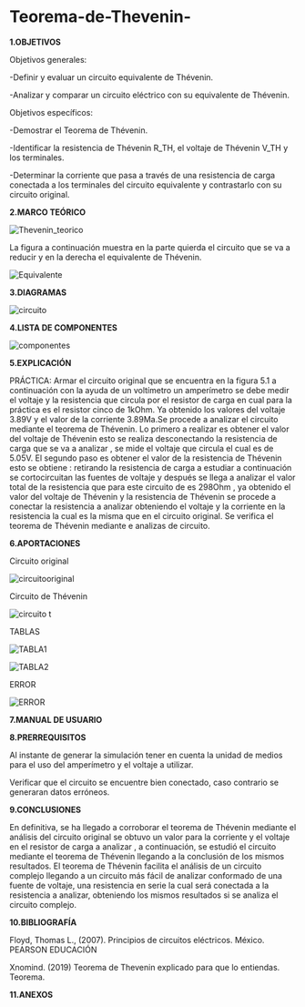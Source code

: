 # Teorema-de-Thevenin-
**1.OBJETIVOS**

Objetivos generales:

-Definir y evaluar un circuito equivalente de Thévenin.

-Analizar y comparar un circuito eléctrico con su equivalente de Thévenin. 

Objetivos específicos:

-Demostrar el Teorema de Thévenin. 
  
-Identificar la resistencia de Thévenin R_TH, el voltaje de Thévenin  V_TH y los terminales. 
  
-Determinar la corriente que pasa a través de una resistencia de carga conectada a los terminales del circuito equivalente y contrastarlo con su circuito original.

**2.MARCO TEÓRICO**

![Thevenin_teorico](https://github.com/Katherine01-Arevalo/Teorema-de-Thevenin-/blob/main/img/Thevenin_teorico.png)

La figura a continuación muestra en la parte quierda el circuito que se va a reducir y en la derecha el equivalente de Thévenin.

![Equivalente](https://github.com/Katherine01-Arevalo/Teorema-de-Thevenin-/blob/main/img/Thevenin_equivalent.png)

**3.DIAGRAMAS**

![circuito](https://github.com/Katherine01-Arevalo/Teorema-de-Thevenin-/blob/main/img/circuito%20L5.png)

**4.LISTA DE COMPONENTES**

![componentes](https://github.com/Katherine01-Arevalo/Teorema-de-Thevenin-/blob/main/img/components.png)

**5.EXPLICACIÓN**

PRÁCTICA:
Armar el circuito original que se encuentra en la figura 5.1 a continuación con la ayuda de un voltímetro un amperímetro se  debe medir el voltaje y la resistencia que circula por el resistor de carga  en cual para la práctica es el resistor cinco de 1kOhm. Ya obtenido los valores del voltaje 3.89V y el valor de la corriente 3.89Ma.Se  procede a analizar el circuito mediante el teorema de Thévenin.
Lo primero a realizar es obtener el valor  del voltaje de Thévenin esto se realiza desconectando la resistencia de carga que se va a analizar , se mide el voltaje que circula el cual es de 5.05V. El segundo paso es obtener el valor de la resistencia de Thévenin esto se obtiene  : retirando la resistencia de carga a estudiar a continuación se cortocircuitan las fuentes de voltaje y después se llega a analizar el valor total de la resistencia que para este circuito de es 298Ohm ,  ya obtenido el valor del voltaje de Thévenin y la resistencia de Thévenin se procede a conectar  la resistencia a analizar  obteniendo el voltaje y la corriente en  la resistencia la cual es la misma que en el circuito original.
Se verifica el teorema de Thévenin   mediante e analizas de circuito.

**6.APORTACIONES**

Circuito original 

![circuitooriginal](https://github.com/Katherine01-Arevalo/Teorema-de-Thevenin-/blob/main/img/simulacion%20origina%C2%B4l.png)

Circuito de Thévenin 

![circuito t](https://github.com/Katherine01-Arevalo/Teorema-de-Thevenin-/blob/main/img/simulacion%205.png)

TABLAS 

![TABLA1](https://github.com/Katherine01-Arevalo/Teorema-de-Thevenin-/blob/main/img/tabla1.png)

![TABLA2](https://github.com/Katherine01-Arevalo/Teorema-de-Thevenin-/blob/main/img/tabla2.png)

ERROR 

![ERROR](https://github.com/Katherine01-Arevalo/Teorema-de-Thevenin-/blob/main/img/errores%20L5.png)


**7.MANUAL DE USUARIO**

**8.PRERREQUISITOS**

Al instante de generar la simulación tener en cuenta la unidad de medios para el uso del amperímetro y el voltaje a utilizar.

Verificar que el circuito se encuentre bien conectado, caso contrario se generaran datos erróneos.

**9.CONCLUSIONES**

En definitiva, se  ha llegado a corroborar  el teorema de Thévenin mediante el análisis del circuito original se obtuvo un valor para la corriente y el voltaje en el resistor de carga a analizar , a continuación, se  estudió el circuito mediante el teorema de Thévenin llegando a la conclusión de los mismos resultados.
El teorema de Thévenin facilita el análisis de un circuito complejo llegando a un circuito más fácil de analizar conformado de una fuente de voltaje, una resistencia en serie la cual será conectada a la resistencia a analizar, obteniendo los mismos resultados si se analiza el circuito complejo.

**10.BIBLIOGRAFÍA**

Floyd, Thomas L., (2007). Principios de circuitos eléctricos. México. PEARSON EDUCACIÓN

Xnomind. (2019) Teorema de Thevenin explicado para que lo entiendas. Teorema. 

**11.ANEXOS**
